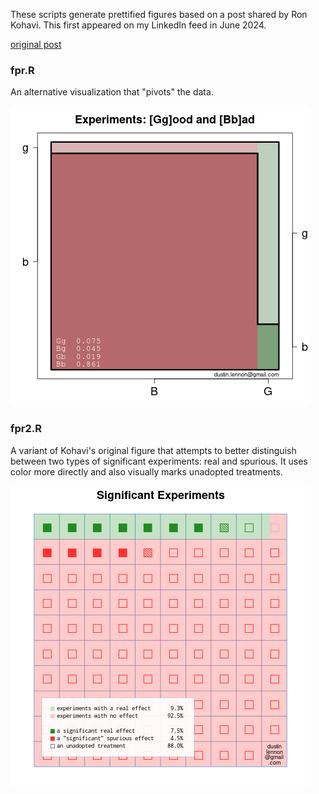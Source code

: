 These scripts generate prettified figures based on a post shared by Ron Kohavi.  This first appeared on my LinkedIn feed in June 2024.

[original post](https://www.linkedin.com/posts/ronnyk_here-is-a-graphical-depiction-of-why-about-activity-7201985340968951808-DAUT?utm_source=share&utm_medium=member_desktop)


### fpr.R

An alternative visualization that "pivots" the data.

![](fig1.png)

### fpr2.R

A variant of Kohavi's original figure that attempts to better distinguish between two types of significant experiments:  real and spurious.  It uses color more directly and also visually marks unadopted treatments.

![](fig2.png)
